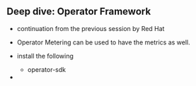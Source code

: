 ## Deep dive: Operator Framework
- continuation from the previous session by Red Hat 

- Operator Metering can be used to have the metrics as well.


- install the following
  - operator-sdk






- 
